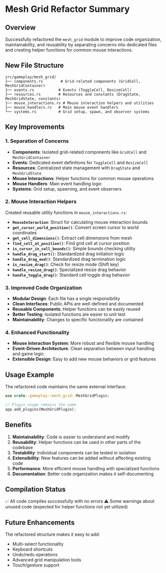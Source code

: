 # Mesh Grid Refactor Summary

## Overview
Successfully refactored the `mesh_grid` module to improve code organization, maintainability, and reusability by separating concerns into dedicated files and creating helper functions for common mouse interactions.

## New File Structure

```
src/gameplay/mesh_grid/
├── components.rs        # Grid-related components (GridCell, MeshGridContainer)
├── events.rs           # Events (ToggleCell, ResizeCell)
├── resources.rs        # Resources and constants (DragState, MeshGridState, constants)
├── mouse_interactions.rs # Mouse interaction helpers and utilities
├── mouse_handlers.rs   # Main mouse event handlers
└── systems.rs          # Grid setup, spawn, and observer systems
```

## Key Improvements

### 1. **Separation of Concerns**
- **Components**: Isolated grid-related components like `GridCell` and `MeshGridContainer`
- **Events**: Dedicated event definitions for `ToggleCell` and `ResizeCell`
- **Resources**: Centralized state management with `DragState` and `MeshGridState`
- **Mouse Interactions**: Helper functions for common mouse operations
- **Mouse Handlers**: Main event handling logic
- **Systems**: Grid setup, spawning, and event observers

### 2. **Mouse Interaction Helpers**
Created reusable utility functions in `mouse_interactions.rs`:

- **`MouseInteraction`**: Struct for calculating mouse interaction bounds
- **`get_cursor_world_position()`**: Convert screen cursor to world coordinates
- **`get_cell_dimensions()`**: Extract cell dimensions from mesh
- **`find_cell_at_position()`**: Find grid cell at cursor position
- **`is_cursor_in_cell_bounds()`**: Simple bounds checking utility
- **`handle_drag_start()`**: Standardized drag initiation logic
- **`handle_drag_end()`**: Standardized drag termination logic
- **`is_resize_drag()`**: Check for resize mode (Shift key)
- **`handle_resize_drag()`**: Specialized resize drag behavior
- **`handle_toggle_drag()`**: Standard cell toggle drag behavior

### 3. **Improved Code Organization**
- **Modular Design**: Each file has a single responsibility
- **Clean Interfaces**: Public APIs are well-defined and documented
- **Reusable Components**: Helper functions can be easily reused
- **Better Testing**: Isolated functions are easier to unit test
- **Maintainability**: Changes to specific functionality are contained

### 4. **Enhanced Functionality**
- **Mouse Interaction System**: More robust and flexible mouse handling
- **Event-Driven Architecture**: Clean separation between input handling and game logic
- **Extensible Design**: Easy to add new mouse behaviors or grid features

## Usage Example

The refactored code maintains the same external interface:

```rust
use crate::gameplay::mesh_grid::MeshGridPlugin;

// Plugin usage remains the same
app.add_plugins(MeshGridPlugin);
```

## Benefits

1. **Maintainability**: Code is easier to understand and modify
2. **Reusability**: Helper functions can be used in other parts of the codebase
3. **Testability**: Individual components can be tested in isolation
4. **Extensibility**: New features can be added without affecting existing code
5. **Performance**: More efficient mouse handling with specialized functions
6. **Documentation**: Better code organization makes it self-documenting

## Compilation Status
✅ All code compiles successfully with no errors
⚠️ Some warnings about unused code (expected for helper functions not yet utilized)

## Future Enhancements
The refactored structure makes it easy to add:
- Multi-select functionality
- Keyboard shortcuts
- Undo/redo operations
- Advanced grid manipulation tools
- Touch/gesture support
